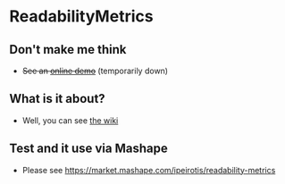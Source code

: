 ReadabilityMetrics
==================

## Don't make me think

* <s>See an [online demo](http://ipeirotis.appspot.com/readability/client.html)</s> (temporarily down)

## What is it about?


* Well, you can see [the wiki](https://github.com/ipeirotis/ReadabilityMetrics/wiki)

## Test and it use via Mashape

* Please see https://market.mashape.com/ipeirotis/readability-metrics

